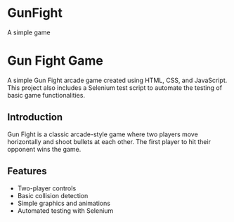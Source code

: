 # GunFight
A simple game


# Gun Fight Game

A simple Gun Fight arcade game created using HTML, CSS, and JavaScript. This project also includes a Selenium test script to automate the testing of basic game functionalities.


## Introduction

Gun Fight is a classic arcade-style game where two players move horizontally and shoot bullets at each other. The first player to hit their opponent wins the game.

## Features

- Two-player controls
- Basic collision detection
- Simple graphics and animations
- Automated testing with Selenium

